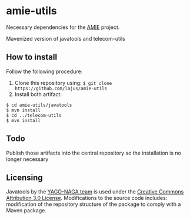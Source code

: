 # amie-utils

Necessary dependencies for the [AMIE](https://github.com/lajus/amie) project.

Mavenized version of javatools and telecom-utils

## How to install

Follow the following procedure:
 1. Clone this repository using: `$ git clone https://github.com/lajus/amie-utils`
 2. Install both artifact:
 ```
 $ cd amie-utils/javatools
 $ mvn install
 $ cd ../telecom-utils
 $ mvn install
 ```
 
 ## Todo
 
 Publish those artifacts into the central repository so the installation is no longer necessary

 ## Licensing
 
 Javatools by the [YAGO-NAGA team](https://www.mpi-inf.mpg.de/departments/databases-and-information-systems/research/yago-naga/javatools/) is used under the [Creative Commons Attribution 3.0 License](https://creativecommons.org/licenses/by/3.0/). Modifications to the source code includes: modification of the repository structure of the package to comply with a Maven package.
